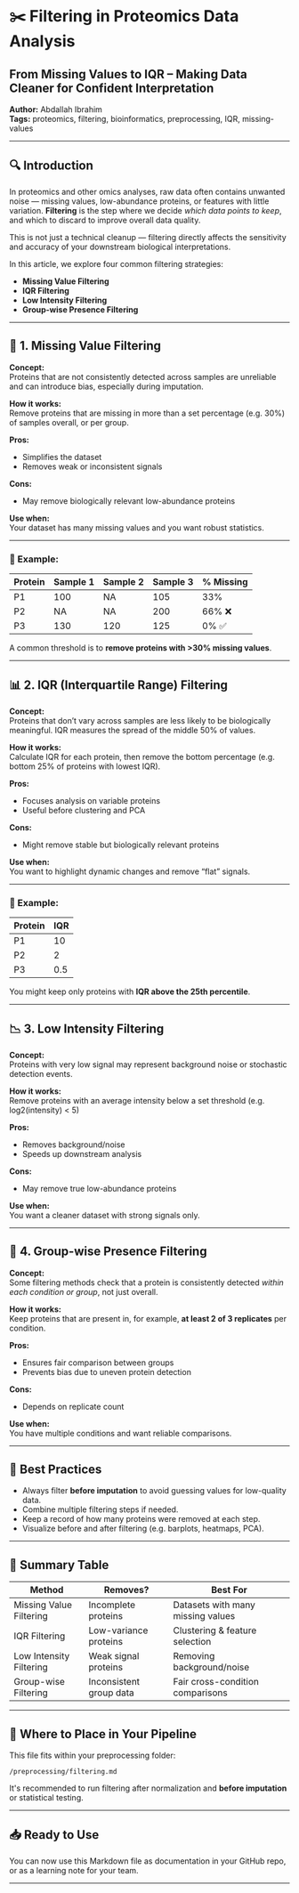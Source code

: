 
# ✂️ Filtering in Proteomics Data Analysis  
## From Missing Values to IQR – Making Data Cleaner for Confident Interpretation

**Author:** Abdallah Ibrahim  
**Tags:** proteomics, filtering, bioinformatics, preprocessing, IQR, missing-values

---

## 🔍 Introduction

In proteomics and other omics analyses, raw data often contains unwanted noise — missing values, low-abundance proteins, or features with little variation. **Filtering** is the step where we decide *which data points to keep*, and which to discard to improve overall data quality.

This is not just a technical cleanup — filtering directly affects the sensitivity and accuracy of your downstream biological interpretations.

In this article, we explore four common filtering strategies:
- **Missing Value Filtering**
- **IQR Filtering**
- **Low Intensity Filtering**
- **Group-wise Presence Filtering**

---

## 🚫 1. Missing Value Filtering

**Concept:**  
Proteins that are not consistently detected across samples are unreliable and can introduce bias, especially during imputation.

**How it works:**  
Remove proteins that are missing in more than a set percentage (e.g. 30%) of samples overall, or per group.

**Pros:**  
- Simplifies the dataset  
- Removes weak or inconsistent signals

**Cons:**  
- May remove biologically relevant low-abundance proteins

**Use when:**  
Your dataset has many missing values and you want robust statistics.

---

### 🔧 Example:

| Protein | Sample 1 | Sample 2 | Sample 3 | % Missing |
|---------|----------|----------|----------|-----------|
| P1      | 100      | NA       | 105      | 33%       |
| P2      | NA       | NA       | 200      | 66% ❌     |
| P3      | 130      | 120      | 125      | 0% ✅     |

A common threshold is to **remove proteins with >30% missing values**.

---

## 📊 2. IQR (Interquartile Range) Filtering

**Concept:**  
Proteins that don’t vary across samples are less likely to be biologically meaningful. IQR measures the spread of the middle 50% of values.

**How it works:**  
Calculate IQR for each protein, then remove the bottom percentage (e.g. bottom 25% of proteins with lowest IQR).

**Pros:**  
- Focuses analysis on variable proteins  
- Useful before clustering and PCA

**Cons:**  
- Might remove stable but biologically relevant proteins

**Use when:**  
You want to highlight dynamic changes and remove “flat” signals.

---

### 🔧 Example:

| Protein | IQR  |
|---------|------|
| P1      | 10   |
| P2      | 2    |
| P3      | 0.5  |

You might keep only proteins with **IQR above the 25th percentile**.

---

## 📉 3. Low Intensity Filtering

**Concept:**  
Proteins with very low signal may represent background noise or stochastic detection events.

**How it works:**  
Remove proteins with an average intensity below a set threshold (e.g. log2(intensity) < 5)

**Pros:**  
- Removes background/noise  
- Speeds up downstream analysis

**Cons:**  
- May remove true low-abundance proteins

**Use when:**  
You want a cleaner dataset with strong signals only.

---

## 🧪 4. Group-wise Presence Filtering

**Concept:**  
Some filtering methods check that a protein is consistently detected *within each condition or group*, not just overall.

**How it works:**  
Keep proteins that are present in, for example, **at least 2 of 3 replicates** per condition.

**Pros:**  
- Ensures fair comparison between groups  
- Prevents bias due to uneven protein detection

**Cons:**  
- Depends on replicate count

**Use when:**  
You have multiple conditions and want reliable comparisons.

---

## 🧠 Best Practices

- Always filter **before imputation** to avoid guessing values for low-quality data.
- Combine multiple filtering steps if needed.
- Keep a record of how many proteins were removed at each step.
- Visualize before and after filtering (e.g. barplots, heatmaps, PCA).

---

## 🔬 Summary Table

| Method                  | Removes?                | Best For                          |
|-------------------------|--------------------------|------------------------------------|
| Missing Value Filtering | Incomplete proteins      | Datasets with many missing values |
| IQR Filtering           | Low-variance proteins    | Clustering & feature selection    |
| Low Intensity Filtering | Weak signal proteins     | Removing background/noise         |
| Group-wise Filtering    | Inconsistent group data  | Fair cross-condition comparisons  |

---

## 📁 Where to Place in Your Pipeline

This file fits within your preprocessing folder:

```
/preprocessing/filtering.md
```

It's recommended to run filtering after normalization and **before imputation** or statistical testing.

---

## 📥 Ready to Use

You can now use this Markdown file as documentation in your GitHub repo, or as a learning note for your team.

---
